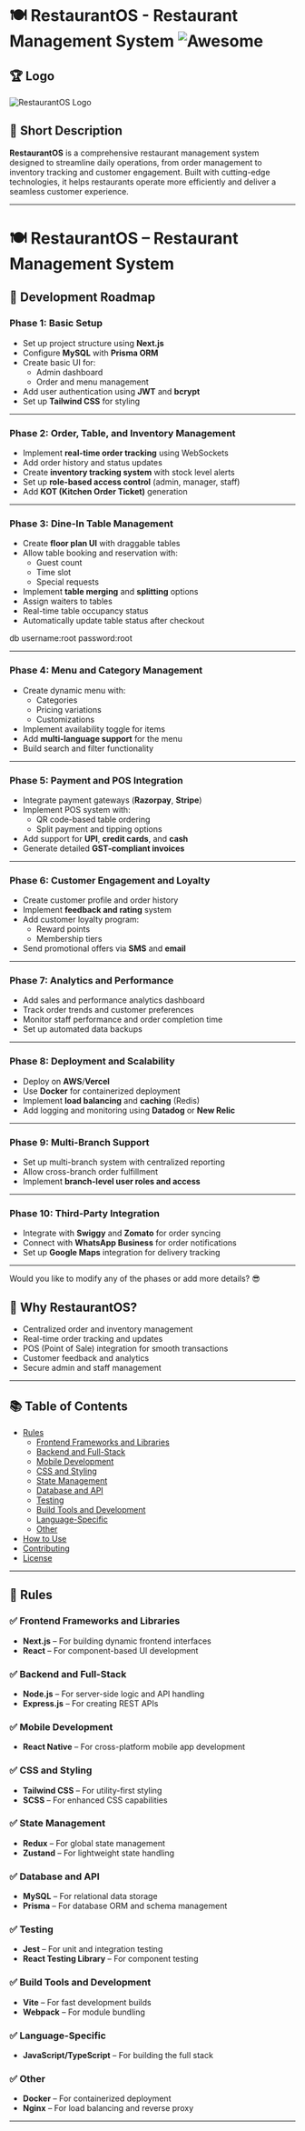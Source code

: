 # 🍽️ RestaurantOS - Restaurant Management System ![Awesome](https://img.shields.io/badge/Awesome-✔️-brightgreen)

## 🏆 Logo
![RestaurantOS Logo](https://via.placeholder.com/400x150?text=RestaurantOS+Logo)

## 🍴 Short Description
**RestaurantOS** is a comprehensive restaurant management system designed to streamline daily operations, from order management to inventory tracking and customer engagement. Built with cutting-edge technologies, it helps restaurants operate more efficiently and deliver a seamless customer experience.

---

# 🍽️ RestaurantOS – Restaurant Management System  

## 🚀 Development Roadmap  

### Phase 1: Basic Setup  
- Set up project structure using **Next.js**  
- Configure **MySQL** with **Prisma ORM**  
- Create basic UI for:  
  - Admin dashboard  
  - Order and menu management  
- Add user authentication using **JWT** and **bcrypt**  
- Set up **Tailwind CSS** for styling  

---

### Phase 2: Order, Table, and Inventory Management  
- Implement **real-time order tracking** using WebSockets  
- Add order history and status updates  
- Create **inventory tracking system** with stock level alerts  
- Set up **role-based access control** (admin, manager, staff)  
- Add **KOT (Kitchen Order Ticket)** generation  

---

### Phase 3: Dine-In Table Management  
- Create **floor plan UI** with draggable tables  
- Allow table booking and reservation with:  
  - Guest count  
  - Time slot  
  - Special requests  
- Implement **table merging** and **splitting** options  
- Assign waiters to tables  
- Real-time table occupancy status  
- Automatically update table status after checkout  

db username:root password:root

---

### Phase 4: Menu and Category Management  
- Create dynamic menu with:  
  - Categories  
  - Pricing variations  
  - Customizations  
- Implement availability toggle for items  
- Add **multi-language support** for the menu  
- Build search and filter functionality  

---

### Phase 5: Payment and POS Integration  
- Integrate payment gateways (**Razorpay**, **Stripe**)  
- Implement POS system with:  
  - QR code-based table ordering  
  - Split payment and tipping options  
- Add support for **UPI**, **credit cards**, and **cash**  
- Generate detailed **GST-compliant invoices**  

---

### Phase 6: Customer Engagement and Loyalty  
- Create customer profile and order history  
- Implement **feedback and rating** system  
- Add customer loyalty program:  
  - Reward points  
  - Membership tiers  
- Send promotional offers via **SMS** and **email**  

---

### Phase 7: Analytics and Performance  
- Add sales and performance analytics dashboard  
- Track order trends and customer preferences  
- Monitor staff performance and order completion time  
- Set up automated data backups  

---

### Phase 8: Deployment and Scalability  
- Deploy on **AWS**/**Vercel**  
- Use **Docker** for containerized deployment  
- Implement **load balancing** and **caching** (Redis)  
- Add logging and monitoring using **Datadog** or **New Relic**  

---

### Phase 9: Multi-Branch Support  
- Set up multi-branch system with centralized reporting  
- Allow cross-branch order fulfillment  
- Implement **branch-level user roles and access**  

---

### Phase 10: Third-Party Integration  
- Integrate with **Swiggy** and **Zomato** for order syncing  
- Connect with **WhatsApp Business** for order notifications  
- Set up **Google Maps** integration for delivery tracking  

---

Would you like to modify any of the phases or add more details? 😎  






## 🤔 Why RestaurantOS?
- Centralized order and inventory management  
- Real-time order tracking and updates  
- POS (Point of Sale) integration for smooth transactions  
- Customer feedback and analytics  
- Secure admin and staff management  

---

## 📚 Table of Contents
- [Rules](#rules)  
  - [Frontend Frameworks and Libraries](#frontend-frameworks-and-libraries)  
  - [Backend and Full-Stack](#backend-and-full-stack)  
  - [Mobile Development](#mobile-development)  
  - [CSS and Styling](#css-and-styling)  
  - [State Management](#state-management)  
  - [Database and API](#database-and-api)  
  - [Testing](#testing)  
  - [Build Tools and Development](#build-tools-and-development)  
  - [Language-Specific](#language-specific)  
  - [Other](#other)  
- [How to Use](#how-to-use)  
- [Contributing](#contributing)  
- [License](#license)  

---

## 🚀 Rules
### ✅ Frontend Frameworks and Libraries
- **Next.js** – For building dynamic frontend interfaces  
- **React** – For component-based UI development  

### ✅ Backend and Full-Stack
- **Node.js** – For server-side logic and API handling  
- **Express.js** – For creating REST APIs  

### ✅ Mobile Development
- **React Native** – For cross-platform mobile app development  

### ✅ CSS and Styling
- **Tailwind CSS** – For utility-first styling  
- **SCSS** – For enhanced CSS capabilities  

### ✅ State Management
- **Redux** – For global state management  
- **Zustand** – For lightweight state handling  

### ✅ Database and API
- **MySQL** – For relational data storage  
- **Prisma** – For database ORM and schema management  

### ✅ Testing
- **Jest** – For unit and integration testing  
- **React Testing Library** – For component testing  

### ✅ Build Tools and Development
- **Vite** – For fast development builds  
- **Webpack** – For module bundling  

### ✅ Language-Specific
- **JavaScript/TypeScript** – For building the full stack  

### ✅ Other
- **Docker** – For containerized deployment  
- **Nginx** – For load balancing and reverse proxy  

---


